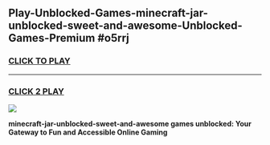 
## Play-Unblocked-Games-minecraft-jar-unblocked-sweet-and-awesome-Unblocked-Games-Premium #o5rrj
<h3>
<a href="https://premium.freeplayer.one?title=minecraft-jar-unblocked-sweet-and-awesome&ref=12M">CLICK TO PLAY</a></h3>
<hr>

<h3>
<a href="https://premium.freeplayer.one?title=minecraft-jar-unblocked-sweet-and-awesome&ref=12M">CLICK 2 PLAY</a>
  
</h3>

<a href="https://premium.freeplayer.one?title=minecraft-jar-unblocked-sweet-and-awesome&ref=12M"><img src="https://clearcache.store/games.png"></a>


**minecraft-jar-unblocked-sweet-and-awesome games unblocked: Your Gateway to Fun and Accessible Online Gaming**
